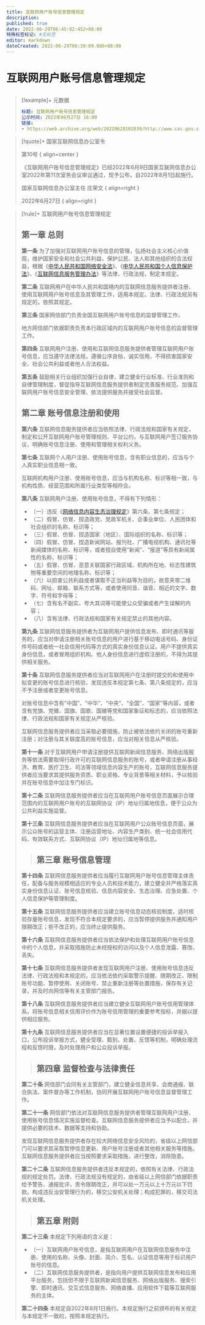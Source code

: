 ```yaml
---
title: 互联网用户账号信息管理规定
description:
published: true
date: 2022-06-29T06:45:02:452+08:00
特殊标签标记: #无标签
editor: markdown
dateCreated: 2022-06-29T06:39:09.086+08:00
---
```


# 互联网用户账号信息管理规定

## 

> [!example]+ 元数据
>
> ```YAML
> 标题: 互联网用户账号信息管理规定
> 公示时间: 2022年06月27日 16:00
> 链接:
> - https://web.archive.org/web/20220628102039/http://www.cac.gov.cn/2022-06/26/c_1657868775042841.htm
> ```

> [!quote]+ 国家互联网信息办公室令
>
> 第10号
> { align=center }
>
> 《互联网用户账号信息管理规定》已经2022年6月9日国家互联网信息办公室2022年第11次室务会议审议通过，现予公布，自2022年8月1日起施行。
>
> 国家互联网信息办公室主任 庄荣文
> { align=right }
>
> 2022年6月27日
> { align=right }

[中华人民共和国网络安全法]: /rule/普通法律/中华人民共和国网络安全法.md
[中华人民共和国个人信息保护法]: /rule/普通法律/中华人民共和国个人信息保护法.md
[互联网信息服务管理办法]: /rule/国务院/互联网信息服务管理办法.md
[网络信息内容生态治理规定]: /rule/国家互联网信息办公室/网络信息内容生态治理规定.md

> [!rule]+ 互联网用户账号信息管理规定
>
> ## 第一章 总则
>
> **第一条** 为了加强对互联网用户账号信息的管理，弘扬社会主义核心价值观，维护国家安全和社会公共利益，保护公民、法人和其他组织的合法权益，根据《[中华人民共和国网络安全法][]》、《[中华人民共和国个人信息保护法][]》、《[互联网信息服务管理办法][]》等法律、行政法规，制定本规定。
>
> **第二条** 互联网用户在中华人民共和国境内的互联网信息服务提供者注册、使用互联网用户账号信息及其管理工作，适用本规定。法律、行政法规另有规定的，依照其规定。
>
> **第三条** 国家网信部门负责全国互联网用户账号信息的监督管理工作。
>
> 地方网信部门依据职责负责本行政区域内的互联网用户账号信息的监督管理工作。
>
> **第四条** 互联网用户注册、使用和互联网信息服务提供者管理互联网用户账号信息，应当遵守法律法规，遵循公序良俗，诚实信用，不得损害国家安全、社会公共利益或者他人合法权益。
>
> **第五条** 鼓励相关行业组织加强行业自律，建立健全行业标准、行业准则和自律管理制度，督促指导互联网信息服务提供者制定完善服务规范、加强互联网用户账号信息安全管理、依法提供服务并接受社会监督。
>
> ## 第二章 账号信息注册和使用
>
> **第六条** 互联网信息服务提供者应当依照法律、行政法规和国家有关规定，制定和公开互联网用户账号管理规则、平台公约，与互联网用户签订服务协议，明确账号信息注册、使用和管理相关权利义务。
>
> **第七条** 互联网个人用户注册、使用账号信息，含有职业信息的，应当与个人真实职业信息相一致。
>
> 互联网机构用户注册、使用账号信息，应当与机构名称、标识等相一致，与机构性质、经营范围和所属行业类型等相符合。
>
> **第八条** 互联网用户注册、使用账号信息，不得有下列情形：
>
> +   （一）违反《[网络信息内容生态治理规定][]》第六条、第七条规定；
> +   （二）假冒、仿冒、捏造政党、党政军机关、企事业单位、人民团体和社会组织的名称、标识等；
> +   （三）假冒、仿冒、捏造国家（地区）、国际组织的名称、标识等；
> +   （四）假冒、仿冒、捏造新闻网站、报刊社、广播电视机构、通讯社等新闻媒体的名称、标识等，或者擅自使用“新闻”、“报道”等具有新闻属性的名称、标识等；
> +   （五）假冒、仿冒、恶意关联国家行政区域、机构所在地、标志性建筑物等重要空间的地理名称、标识等；
> +   （六）以损害公共利益或者谋取不正当利益等为目的，故意夹带二维码、网址、邮箱、联系方式等，或者使用同音、谐音、相近的文字、数字、符号和字母等；
> +   （七）含有名不副实、夸大其词等可能使公众受骗或者产生误解的内容；
> +   （八）含有法律、行政法规和国家有关规定禁止的其他内容。
>
> **第九条** 互联网信息服务提供者为互联网用户提供信息发布、即时通讯等服务的，应当对申请注册相关账号信息的用户进行基于移动电话号码、身份证件号码或者统一社会信用代码等方式的真实身份信息认证。用户不提供真实身份信息，或者冒用组织机构、他人身份信息进行虚假注册的，不得为其提供相关服务。
>
> **第十条** 互联网信息服务提供者应当对互联网用户在注册时提交的和使用中拟变更的账号信息进行核验，发现违反本规定第七条、第八条规定的，应当不予注册或者变更账号信息。
>
> 对账号信息中含有“中国”、“中华”、“中央”、“全国”、“国家”等内容，或者含有党旗、党徽、国旗、国歌、国徽等党和国家象征和标志的，应当依照法律、行政法规和国家有关规定从严核验。
>
> 互联网信息服务提供者应当采取必要措施，防止被依法依约关闭的账号重新注册；对注册与其关联度高的账号信息，应当对相关信息从严核验。
>
> **第十一条** 对于互联网用户申请注册提供互联网新闻信息服务、网络出版服务等依法需要取得行政许可的互联网信息服务的账号，或者申请注册从事经济、教育、医疗卫生、司法等领域信息内容生产的账号，互联网信息服务提供者应当要求其提供服务资质、职业资格、专业背景等相关材料，予以核验并在账号信息中加注专门标识。
>
> **第十二条** 互联网信息服务提供者应当在互联网用户账号信息页面展示合理范围内的互联网用户账号的互联网协议（IP）地址归属地信息，便于公众为公共利益实施监督。
>
> **第十三条** 互联网信息服务提供者应当在互联网用户公众账号信息页面，展示公众账号的运营主体、注册运营地址、内容生产类别、统一社会信用代码、有效联系方式、互联网协议（IP）地址归属地等信息。
> >
> > ## 第三章 账号信息管理
>
> **第十四条** 互联网信息服务提供者应当履行互联网用户账号信息管理主体责任，配备与服务规模相适应的专业人员和技术能力，建立健全并严格落实真实身份信息认证、账号信息核验、信息内容安全、生态治理、应急处置、个人信息保护等管理制度。
>
> **第十五条** 互联网信息服务提供者应当建立账号信息动态核验制度，适时核验存量账号信息，发现不符合本规定要求的，应当暂停提供服务并通知用户限期改正；拒不改正的，应当终止提供服务。
>
> **第十六条** 互联网信息服务提供者应当依法保护和处理互联网用户账号信息中的个人信息，并采取措施防止未经授权的访问以及个人信息泄露、篡改、丢失。
>
> **第十七条** 互联网信息服务提供者发现互联网用户注册、使用账号信息违反法律、行政法规和本规定的，应当依法依约采取警示提醒、限期改正、限制账号功能、暂停使用、关闭账号、禁止重新注册等处置措施，保存有关记录，并及时向网信等有关主管部门报告。
>
> **第十八条** 互联网信息服务提供者应当建立健全互联网用户账号信用管理体系，将账号信息相关信用评价作为账号信用管理的重要参考指标，并据以提供相应服务。
>
> **第十九条** 互联网信息服务提供者应当在显著位置设置便捷的投诉举报入口，公布投诉举报方式，健全受理、甄别、处置、反馈等机制，明确处理流程和反馈时限，及时处理用户和公众投诉举报。
> >
> > ## 第四章 监督检查与法律责任
>
> **第二十条** 网信部门会同有关主管部门，建立健全信息共享、会商通报、联合执法、案件督办等工作机制，协同开展互联网用户账号信息监督管理工作。
>
> **第二十一条** 网信部门依法对互联网信息服务提供者管理互联网用户注册、使用账号信息情况实施监督检查。互联网信息服务提供者应当予以配合，并提供必要的技术、数据等支持和协助。
>
> 发现互联网信息服务提供者存在较大网络信息安全风险的，省级以上网信部门可以要求其采取暂停信息更新、用户账号注册或者其他相关服务等措施。互联网信息服务提供者应当按照要求采取措施，进行整改，消除隐患。
>
> **第二十二条** 互联网信息服务提供者违反本规定的，依照有关法律、行政法规的规定处罚。法律、行政法规没有规定的，由省级以上网信部门依据职责给予警告、通报批评，责令限期改正，并可以处一万元以上十万元以下罚款。构成违反治安管理行为的，移交公安机关处理；构成犯罪的，移交司法机关处理。
> >
> > ## 第五章 附则
>
> **第二十三条** 本规定下列用语的含义是：
>
> +   （一）互联网用户账号信息，是指互联网用户在互联网信息服务中注册、使用的名称、头像、封面、简介、签名、认证信息等用于标识用户账号的信息。
> +   （二）互联网信息服务提供者，是指向用户提供互联网信息发布和应用平台服务，包括但不限于互联网新闻信息服务、网络出版服务、搜索引擎、即时通讯、交互式信息服务、网络直播、应用软件下载等互联网服务的主体。
>
> **第二十四条** 本规定自2022年8月1日施行。本规定施行之前颁布的有关规定与本规定不一致的，按照本规定执行。
